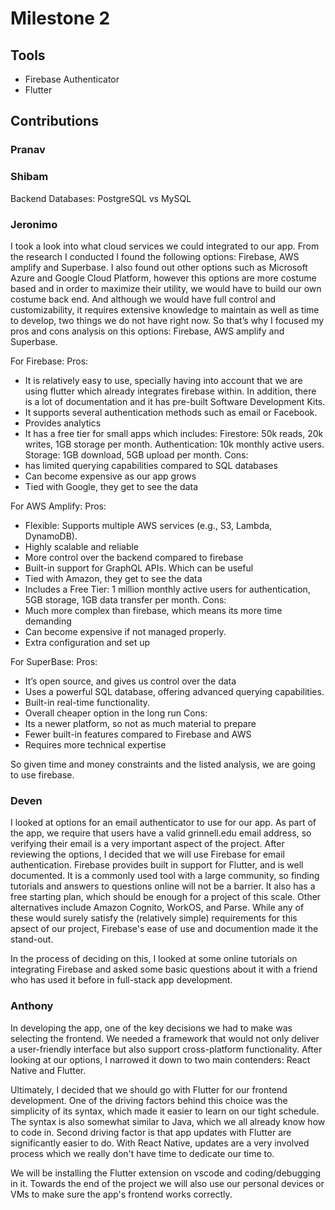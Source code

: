 # Milestone 2

## Tools
- Firebase Authenticator
- Flutter

## Contributions
### Pranav


### Shibam
Backend Databases: PostgreSQL vs MySQL


### Jeronimo

I took a look into what cloud services we could integrated to our app. From the research I conducted I found the following options: Firebase, AWS amplify and Superbase. I also found out other options such as Microsoft Azure and Google Cloud Platform, however this options are more costume based and in order to maximize their utility, we would have to build our own costume back end. And although we would have full control and customizability, it requires extensive knowledge to maintain as well as time to develop, two things we do not have right now.  So that’s why I focused my pros and cons analysis on this options: Firebase, AWS amplify and Superbase. 

For Firebase: 
Pros: 
- It is relatively easy to use, specially having into account that we are using flutter which already integrates firebase within. In addition, there is a lot of documentation and it has pre-built Software Development Kits.
- It supports several authentication methods such as email or Facebook.
- Provides analytics 
- It has a free tier for small apps which includes: Firestore: 50k reads, 20k writes, 1GB storage per month. Authentication: 10k monthly active users. Storage: 1GB download, 5GB upload per month.
Cons: 
- has limited querying capabilities compared to SQL databases
- Can become expensive as our app grows 
- Tied with Google, they get to see the data

For AWS Amplify: 
Pros: 
- Flexible: Supports multiple AWS services (e.g., S3, Lambda, DynamoDB).
- Highly scalable and reliable 
- More control over the backend compared to firebase 
- Built-in support for GraphQL APIs. Which can be useful 
- Tied with Amazon, they get to see the data
- Includes a Free Tier: 1 million monthly active users for authentication, 5GB storage, 1GB data transfer per month.
Cons:
- Much more complex than firebase, which means its more time demanding 
- Can become expensive if not managed properly.
- Extra configuration and set up

For SuperBase: 
Pros: 
- It’s open source, and gives us control over the data
- Uses a powerful SQL database, offering advanced querying capabilities.
- Built-in real-time functionality.
- Overall cheaper option in the long run
Cons: 
- Its a newer platform, so not as much material to prepare 
- Fewer built-in features compared to Firebase and AWS
- Requires more technical expertise 


So given time and money constraints and the listed analysis, we are going to use firebase.


### Deven
I looked at options for an email authenticator to use for our app. As part of the app, we require that users have a valid grinnell.edu email address, so verifying their email is a very important aspect of the project. After reviewing the options, I decided that we will use Firebase for email authentication.
Firebase provides built in support for Flutter, and is well documented. It is a commonly used tool with a large community, so finding tutorials and answers to questions online will not be a barrier. It also has a free starting plan, which should be enough for a project of this scale. 
Other alternatives include Amazon Cognito, WorkOS, and Parse. While any of these would surely satisfy the (relatively simple) requirements for this apsect of our project, Firebase's ease of use and documention made it the stand-out.

In the process of deciding on this, I looked at some online tutorials on integrating Firebase and asked some basic questions about it with a friend who has used it before in full-stack app development.

### Anthony
In developing the app, one of the key decisions we had to make was selecting the frontend. We needed a framework that would not only deliver a user-friendly interface but also support cross-platform functionality. After looking at our options, I narrowed it down to two main contenders: React Native and Flutter.

Ultimately, I decided that we should go with Flutter for our frontend development. One of the driving factors behind this choice was the simplicity of its syntax, which made it easier to learn on our tight schedule. The syntax is also somewhat similar to Java, which we all already know how to code in. Second driving factor is that app updates with Flutter are significantly easier to do. With React Native, updates are a very involved process which we really don't have time to dedicate our time to.

We will be installing the Flutter extension on vscode and coding/debugging in it. Towards the end of the project we will also use our personal devices or VMs to make sure the app's frontend works correctly.
